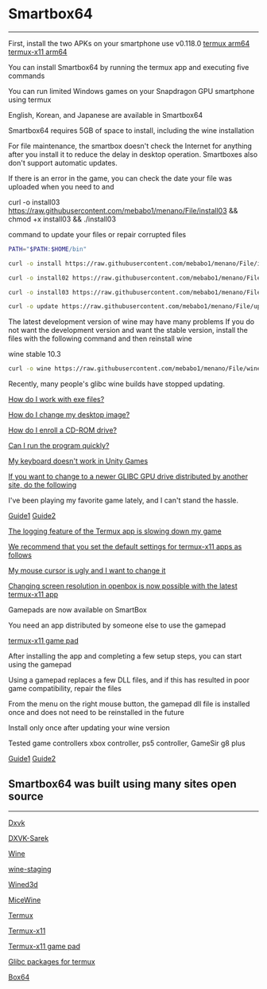 # Smartbox64
---------------------------

First, install the two APKs on your smartphone use v0.118.0 [termux arm64](https://github.com/termux/termux-app) [termux-x11 arm64](https://github.com/termux/termux-x11)

You can install Smartbox64 by running the termux app and executing five commands

You can run limited Windows games on your Snapdragon GPU smartphone using termux

English, Korean, and Japanese are available in Smartbox64

Smartbox64 requires 5GB of space to install, including the wine installation 

For file maintenance, the smartbox doesn't check the Internet for anything after you install it to reduce the delay in desktop operation.
Smartboxes also don't support automatic updates.

If there is an error in the game, you can check the date your file was uploaded when you need to and

curl -o install03 https://raw.githubusercontent.com/mebabo1/menano/File/install03 && chmod +x install03 && ./install03

command to update your files or repair corrupted files


```sh
PATH="$PATH:$HOME/bin"
```
```sh
curl -o install https://raw.githubusercontent.com/mebabo1/menano/File/install && chmod +x install && ./install
```
```sh
curl -o install02 https://raw.githubusercontent.com/mebabo1/menano/File/install02 && chmod +x install02 && ./install02
```
```sh
curl -o install03 https://raw.githubusercontent.com/mebabo1/menano/File/install03 && chmod +x install03 && ./install03
```
```sh
curl -o update https://raw.githubusercontent.com/mebabo1/menano/File/update && chmod +x update && ./update
```
The latest development version of wine may have many problems
If you do not want the development version and want the stable version, install the files with the following command and then reinstall wine

wine stable 10.3
```sh
curl -o wine https://raw.githubusercontent.com/mebabo1/menano/File/wine && chmod +x wine && ./wine
```
Recently, many people's glibc wine builds have stopped updating.

[How do I work with exe files?](https://youtu.be/2_HRNpfYb4E?si=xfyPsoTDXvwhWlmM)

[How do I change my desktop image?](https://youtu.be/37OT0TS5n1Q?si=XWKP_RtksVkA_rUs)

[How do I enroll a CD-ROM drive?](https://youtu.be/-RGOKmRupRw?si=AqYzyfw9uGhoIwK4)

[Can I run the program quickly?](https://youtu.be/nofblx0pbA0?si=DT0d13iLas9IFel1)

[My keyboard doesn't work in Unity Games](https://youtu.be/3-Gvppin1wk?si=GJ6l86YN0kyBKv7L)

[If you want to change to a newer GLIBC GPU drive distributed by another site, do the following](https://youtu.be/MAQRe2DCh3I?si=DFaQ812HYG620Jly)

I've been playing my favorite game lately, and I can't stand the hassle.

[Guide1](https://youtu.be/zkExc3zT42w?si=rCkb0e-UxmX8E5_R)
[Guide2](https://youtu.be/ferTypykBg4?si=mMJ1DN7hnw0_z0bN)

[The logging feature of the Termux app is slowing down my game](https://youtu.be/ngjYrhapfbE?si=xbu0VEFElgX5a5-A)

[We recommend that you set the default settings for termux-x11 apps as follows](https://youtu.be/bc4qL2jcHq4?si=qIpY-HFm2kjEFACW)

[My mouse cursor is ugly and I want to change it](https://youtu.be/b-hP879cKaE?si=IVLFYCPxWaYzNDcn)

[Changing screen resolution in openbox is now possible with the latest termux-x11 app](https://youtu.be/Ybe_ronblBU?si=4m2AIqjGO0N3--gy)

Gamepads are now available on SmartBox

You need an app distributed by someone else to use the gamepad

[termux-x11 game pad](https://github.com/moio9/termux-x11-extra/releases)

After installing the app and completing a few setup steps, you can start using the gamepad

Using a gamepad replaces a few DLL files, and if this has resulted in poor game compatibility, repair the files

From the menu on the right mouse button, the gamepad dll file is installed once and does not need to be reinstalled in the future

Install only once after updating your wine version

Tested game controllers
xbox controller, ps5 controller, GameSir g8 plus

[Guide1](https://youtu.be/3VpoA9ej980?si=pMMds-13z6x55Z0H)
[Guide2](https://youtu.be/oEqhKcIRaT0?si=duhX_y2Zo0d34bIf)

## Smartbox64 was built using many sites open source
---------------------------
[Dxvk](https://github.com/doitsujin/dxvk)

[DXVK-Sarek](https://github.com/pythonlover02/DXVK-Sarek)

[Wine](https://github.com/airidosas252/Wine-Builds)

[wine-staging](https://github.com/ar37-rs/xow64-wine)

[Wined3d](https://fdossena.com/?p=wined3d/index.frag)

[MiceWine](https://github.com/KreitinnSoftware/MiceWine-Application)

[Termux](https://github.com/termux/termux-app)

[Termux-x11](https://github.com/termux/termux-x11/blob/master/README.md#running-graphical-applications)

[Termux-x11 game pad](https://github.com/moio9)

[Glibc packages for termux](https://github.com/termux-pacman/glibc-packages)

[Box64](https://github.com/ptitSeb/box64)
